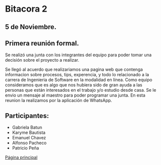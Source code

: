 # Bitacora 2

## 5 de Noviembre.

## Primera reunión formal.

Se realizó una junta con los integrantes del equipo para poder tomar una decisión
sobre el proyecto a realizar.

Se llegó al acuerdo que realizariamos una pagina web que contenga informacion sobre procesos, tips, 
experencia, y todo lo relacionado a la carrera de Ingenieria de Software en la modalidad en línea.
Como equipo consideramos que es algo que nos hubiera sido de gran ayuda a las personas que están interesados en el trabajo y/o estudio desde casa.
Se le envio un mensaje al maestro para poder programar una junta.
En esta reunion la realizamos por la aplicación de WhatsApp.

## Participantes:

- Gabriela Batun
- Karyme Bautista
- Emanuel Chavez
- Alfonso Pacheco
- Patricio Peña

[Página principal](https://github.com/Equipo-13FIS/Ingenieria-en-linea)
